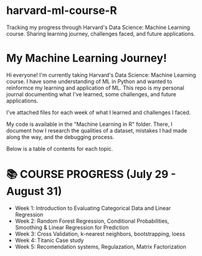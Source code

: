 # harvard-ml-course-R
Tracking my progress through Harvard's Data Science: Machine Learning course. Sharing learning journey, challenges faced, and future applications.

# My Machine Learning Journey!

Hi everyone! I'm currently taking Harvard's Data Science: Machine Learning course. I have some understanding of ML in Python and wanted to reinformce my learning and application of ML. This repo is my personal journal documenting what I've learned, some challenges, and future applications.

I've attached files for each week of what I learned and challenges I faced. 

My code is available in the "Machine Learning in R" folder. There, I document how I research the qualities of a dataset, mistakes I had made along the way, and the debugging process.

Below is a table of contents for each topic.

# 📚 COURSE PROGRESS (July 29 - August 31)
- Week 1: Introduction to Evaluating Categorical Data and Linear Regression
- Week 2: Random Forest Regression, Conditional Probabilities, Smoothing & Linear Regression for Prediction
- Week 3: Cross Validation, k-nearest neighbors, bootstrapping, loess
- Week 4: Titanic Case study
- Week 5: Recomendation systems, Regulazation, Matrix Factorization
